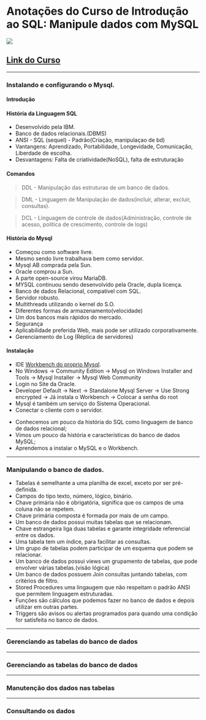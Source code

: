 # Anotações do Curso de  Introdução ao SQL: Manipule dados com MySQL
![](https://www.alura.com.br/assets/api/share/curso-mysql-manipule-dados-com-sql.png)

## [Link do Curso](https://cursos.alura.com.br/course/mysql-manipule-dados-com-sql)

---
### Instalando e configurando o Mysql.

#### Introdução
#### História da Linguagem SQL
* Desenvolvido pela IBM.
* Banco de dados relacionais.(DBMS)
* ANSI - SQL (sequel) - Padrão(Criação, manipulaçao de bd)
* Vantangens: Aprendizado, Portabilidade, Longevidade, Comunicação, Liberdade de escolha.
* Desvantagens: Falta de criatividade(NoSQL), falta de estruturação

#### Comandos
> DDL - Manipulação das estruturas de um banco de dados.

> DML - Linguagem de Manipulação de dados(incluir, alterar, excluir, consultas).

> DCL - Linguagem de controle de dados(Administração, controle de acesso, política de crescimento, controle de logs)

#### História do Mysql
* Começou como software livre.
* Mesmo sendo livre trabalhava bem como servidor.
* Mysql AB comprada pela Sun.
* Oracle comprou a Sun.
* A parte open-source virou MariaDB.
* MYSQL continuou sendo desenvolvido pela Oracle, dupla licença.
* Banco de dados Relacional, compatível com SQL.
* Servidor robusto.
* Multithreads utilizando o kernel do S.O.
* Diferentes formas de armazenamento(velocidade)
* Um dos bancos mais rápidos do mercado.
* Segurança
* Aplicabilidade preferida Web, mais pode ser utilizado corporativamente.
* Gerenciamento de Log (Réplica de servidores)

#### Instalação
* IDE [Workbench do proprio Mysql](https://www.mysql.com/products/workbench/).
* No Windows -> Community Edition ->  Mysql on Windows Installer and Tools ->  Mysql Installer -> Mysql Web Community
* Login no Site da Oracle.
* Developer Default -> Next  -> Standalone Mysql Server -> Use Strong encrypted ->  Já instala o Workbench -> Colocar a senha do root
* Mysql é também um serviço do Sistema Operacional.
* Conectar o cliente com o servidor.

- Conhecemos um pouco da história do SQL como linguagem de banco de dados relacional;
- Vimos um pouco da história e características do banco de dados MySQL;
- Aprendemos a instalar o MySQL e o Workbench.

---

### Manipulando o banco de dados.
* Tabelas é semelhante a uma planilha de excel, exceto por ser pré-definida.
* Campos do tipo texto, número, lógico, binário.
* Chave primária não é obrigatória, significa que os campos de uma coluna não se repetem.
* Chave primária composta é formada por mais de um campo.
* Um banco de dados possui muitas tabelas que se relacionam.
* Chave estrangeira liga duas tabelas e garante integridade referencial entre os dados.
* Uma tabela tem um índice, para facilitar as consultas.
* Um grupo de tabelas podem participar de um esquema que podem se relacionar.
* Um banco de dados possui views um grupamento de tabelas, que pode envolver várias tabelas.(visão lógica)
* Um banco de dados possuem Join consultas juntando tabelas, com critérios de filtro.
* Stored Procedures uma lingaugem que não respeitam o padrão ANSI que permitem linguagem estruturadas.
* Funções são cálculos que podemos fazer no banco de dados e depois utilizar em outras partes.
* Triggers são avisos ou alertas programados para quando uma condição for satisfeita no banco de dados.
---

### Gerenciando as tabelas do banco de dados

---

### Gerenciando as tabelas do banco de dados

---

### Manutenção dos dados nas tabelas

---

### Consultando os dados






